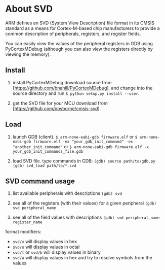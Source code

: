 # About SVD

ARM defines an SVD (System View Description) file format in its CMSIS standard as a means for Cortex-M-based chip manufacturers to provide a common description of peripherals, registers, and register fields.

You can easily view the values of the peripheral registers in GDB using PyCortexMDebug (although you can also view the registers directly by viewing the memory).

## Install

1. install PyCortexMDebug
   download source from [https://github.com/bnahill/PyCortexMDebug], and change into the source directory and run `$ python setup.py install --user`.

2. get the SVD file for your MCU
   download from [https://github.com/posborne/cmsis-svd].

## Load

1. launch GDB (client).
   `$ arm-none-eabi-gdb firmware.elf`
   or
   `$ arm-none-eabi-gdb firmware.elf -ex "your_gdb_init_command" -ex "another_init_command"`
   or
   `$ arm-none-eabi-gdb firmware.elf -x your_gdb_init_commands_file.gdb`

2. load SVD file.
   type commands in GDB:
   `(gdb) source path/to/gdb.py`
   `(gdb) svd_load path/to/*.svd`

## SVD command usage

1. list available peripherals with descriptions
   `(gdb) svd`

2. see all of the registers (with their values) for a given peripheral
   `(gdb) svd peripheral_name`

3. see all of the field values with descriptions
   `(gdb) svd peripheral_name register_name`

format modifiers:

- `svd/x` will display values in hex
- `svd/o` will display values in octal
- `svd/t` or `svd/b` will display values in binary
- `svd/a` will display values in hex and try to resolve symbols from the values
